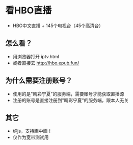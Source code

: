 # 看HBO直播

- HBO中文直播 + 145个电视台（45个高清台）

## 怎么看？

- 用浏览器打开 iptv.html
- 或者直接去 <http://hbo.epub.fun/>

## 为什么需要注册账号？

- 使用的是"睛彩宁夏"的服务端，需要账号才能获取直播源
- 注册的账号是直接注册到"睛彩宁夏"的服务端，跟本人无关

## 其它

- 纯js，支持画中画！
- 仅作为宽带测试用
